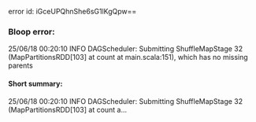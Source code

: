 error id: iGceUPQhnShe6sG1lKgQpw==
### Bloop error:

25/06/18 00:20:10 INFO DAGScheduler: Submitting ShuffleMapStage 32 (MapPartitionsRDD[103] at count at main.scala:151), which has no missing parents
#### Short summary: 

25/06/18 00:20:10 INFO DAGScheduler: Submitting ShuffleMapStage 32 (MapPartitionsRDD[103] at count a...